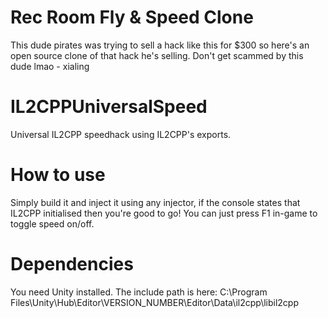 # Rec Room Fly & Speed Clone
This dude pirates was trying to sell a hack like this for $300 so here's an open source clone of that hack he's selling. Don't get scammed by this dude lmao - xialing

# IL2CPPUniversalSpeed
Universal IL2CPP speedhack using IL2CPP's exports.

# How to use
Simply build it and inject it using any injector, if the console states that IL2CPP initialised then you're good to go! You can just press F1 in-game to toggle speed on/off.

# Dependencies
You need Unity installed. The include path is here: C:\Program Files\Unity\Hub\Editor\VERSION_NUMBER\Editor\Data\il2cpp\libil2cpp
